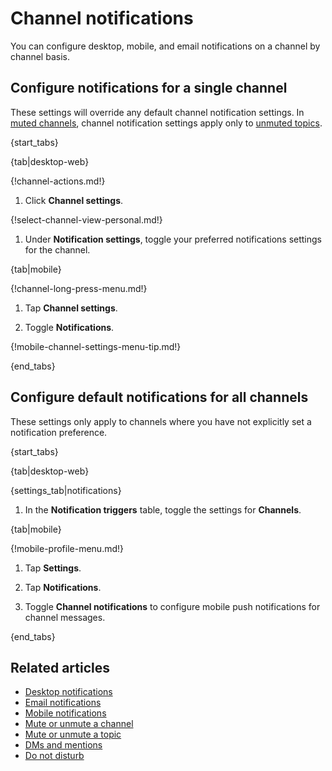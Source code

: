 # Channel notifications

You can configure desktop, mobile, and email notifications on a channel by
channel basis.

## Configure notifications for a single channel

These settings will override any default channel notification settings. In [muted
channels](/help/mute-a-channel), channel notification settings apply only to
[unmuted topics](/help/mute-a-topic).

{start_tabs}

{tab|desktop-web}

{!channel-actions.md!}

1. Click **Channel settings**.

{!select-channel-view-personal.md!}

1. Under **Notification settings**, toggle your preferred
   notifications settings for the channel.

{tab|mobile}

{!channel-long-press-menu.md!}

1. Tap **Channel settings**.

1. Toggle **Notifications**.

{!mobile-channel-settings-menu-tip.md!}

{end_tabs}

## Configure default notifications for all channels

These settings only apply to channels where you have not
explicitly set a notification preference.

{start_tabs}

{tab|desktop-web}

{settings_tab|notifications}

1. In the **Notification triggers** table,
   toggle the settings for **Channels**.

{tab|mobile}

{!mobile-profile-menu.md!}

1. Tap **Settings**.

1. Tap **Notifications**.

1. Toggle **Channel notifications** to configure mobile push notifications for
   channel messages.

{end_tabs}

## Related articles

* [Desktop notifications](/help/desktop-notifications)
* [Email notifications](/help/email-notifications)
* [Mobile notifications](/help/mobile-notifications)
* [Mute or unmute a channel](/help/mute-a-channel)
* [Mute or unmute a topic](/help/mute-a-topic)
* [DMs and mentions](/help/dm-mention-alert-notifications)
* [Do not disturb](/help/do-not-disturb)
